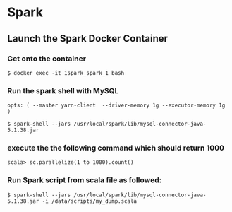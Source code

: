 # Spark

## Launch the Spark Docker Container

### Get onto the container
```
$ docker exec -it 1spark_spark_1 bash
```

### Run the spark shell with MySQL    
`opts: ( --master yarn-client  --driver-memory 1g --executor-memory 1g )`

```
$ spark-shell --jars /usr/local/spark/lib/mysql-connector-java-5.1.38.jar
```

### execute the the following command which should return 1000
```
scala> sc.parallelize(1 to 1000).count()
```
### Run Spark script from scala file as followed:
```
$ spark-shell --jars /usr/local/spark/lib/mysql-connector-java-5.1.38.jar -i /data/scripts/my_dump.scala
```
